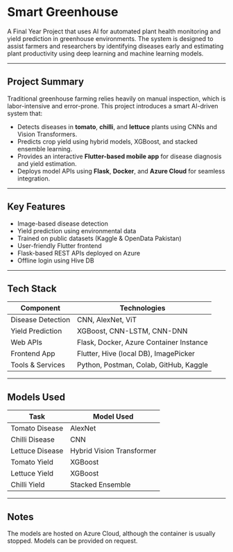 # Smart Greenhouse

A Final Year Project that uses AI for automated plant health monitoring and yield prediction in greenhouse environments. The system is designed to assist farmers and researchers by identifying diseases early and estimating plant productivity using deep learning and machine learning models.

---

## Project Summary

Traditional greenhouse farming relies heavily on manual inspection, which is labor-intensive and error-prone. This project introduces a smart AI-driven system that:

- Detects diseases in **tomato**, **chilli**, and **lettuce** plants using CNNs and Vision Transformers.
- Predicts crop yield using hybrid models, XGBoost, and stacked ensemble learning.
- Provides an interactive **Flutter-based mobile app** for disease diagnosis and yield estimation.
- Deploys model APIs using **Flask**, **Docker**, and **Azure Cloud** for seamless integration.

---

## Key Features

- Image-based disease detection
- Yield prediction using environmental data
- Trained on public datasets (Kaggle & OpenData Pakistan)
- User-friendly Flutter frontend
- Flask-based REST APIs deployed on Azure
- Offline login using Hive DB

---

## Tech Stack

| Component         | Technologies |
|------------------|--------------|
| Disease Detection | CNN, AlexNet, ViT |
| Yield Prediction  | XGBoost, CNN-LSTM, CNN-DNN |
| Web APIs          | Flask, Docker, Azure Container Instance |
| Frontend App      | Flutter, Hive (local DB), ImagePicker |
| Tools & Services  | Python, Postman, Colab, GitHub, Kaggle |

---

## Models Used

| Task                  | Model Used                  |
|-----------------------|-----------------------------|
| Tomato Disease        | AlexNet                     |
| Chilli Disease        | CNN                         |
| Lettuce Disease       | Hybrid Vision Transformer   |
| Tomato Yield          | XGBoost                     |
| Lettuce Yield         | XGBoost                     |
| Chilli Yield          | Stacked Ensemble            |

---

## Notes
The models are hosted on Azure Cloud, although the container is usually stopped. Models can be provided on request.

